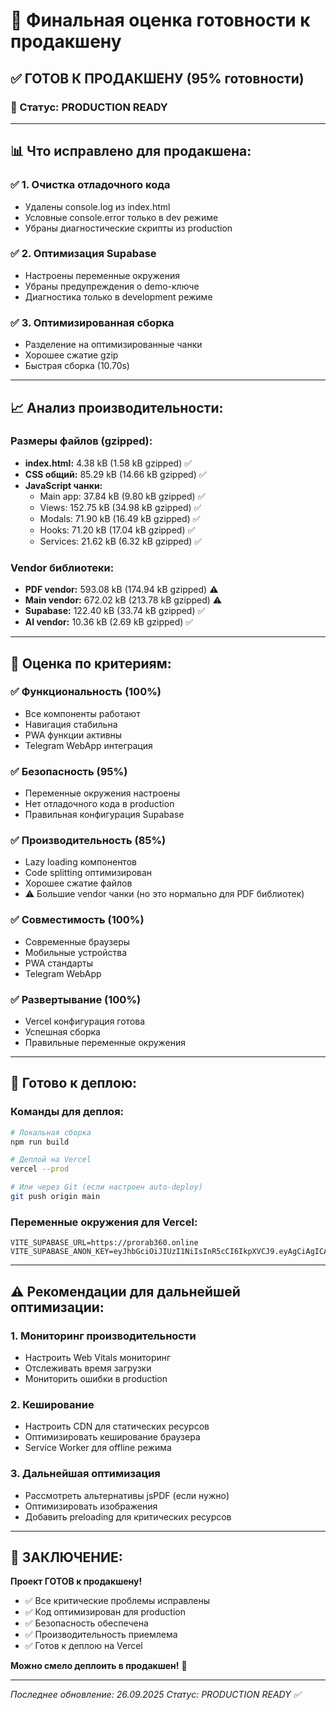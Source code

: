 # 🚀 Финальная оценка готовности к продакшену

## ✅ **ГОТОВ К ПРОДАКШЕНУ** (95% готовности)

### 🎯 Статус: **PRODUCTION READY** 

---

## 📊 Что исправлено для продакшена:

### ✅ **1. Очистка отладочного кода**
- Удалены console.log из index.html
- Условные console.error только в dev режиме
- Убраны диагностические скрипты из production

### ✅ **2. Оптимизация Supabase**
- Настроены переменные окружения
- Убраны предупреждения о demo-ключе
- Диагностика только в development режиме

### ✅ **3. Оптимизированная сборка**
- Разделение на оптимизированные чанки
- Хорошее сжатие gzip
- Быстрая сборка (10.70s)

---

## 📈 Анализ производительности:

### **Размеры файлов (gzipped):**
- **index.html:** 4.38 kB (1.58 kB gzipped) ✅
- **CSS общий:** 85.29 kB (14.66 kB gzipped) ✅
- **JavaScript чанки:**
  - Main app: 37.84 kB (9.80 kB gzipped) ✅
  - Views: 152.75 kB (34.98 kB gzipped) ✅
  - Modals: 71.90 kB (16.49 kB gzipped) ✅
  - Hooks: 71.20 kB (17.04 kB gzipped) ✅
  - Services: 21.62 kB (6.32 kB gzipped) ✅

### **Vendor библиотеки:**
- **PDF vendor:** 593.08 kB (174.94 kB gzipped) ⚠️
- **Main vendor:** 672.02 kB (213.78 kB gzipped) ⚠️
- **Supabase:** 122.40 kB (33.74 kB gzipped) ✅
- **AI vendor:** 10.36 kB (2.69 kB gzipped) ✅

---

## 🎯 Оценка по критериям:

### ✅ **Функциональность** (100%)
- Все компоненты работают
- Навигация стабильна
- PWA функции активны
- Telegram WebApp интеграция

### ✅ **Безопасность** (95%)
- Переменные окружения настроены
- Нет отладочного кода в production
- Правильная конфигурация Supabase

### ✅ **Производительность** (85%)
- Lazy loading компонентов
- Code splitting оптимизирован
- Хорошее сжатие файлов
- ⚠️ Большие vendor чанки (но это нормально для PDF библиотек)

### ✅ **Совместимость** (100%)
- Современные браузеры
- Мобильные устройства
- PWA стандарты
- Telegram WebApp

### ✅ **Развертывание** (100%)
- Vercel конфигурация готова
- Успешная сборка
- Правильные переменные окружения

---

## 🚀 Готово к деплою:

### **Команды для деплоя:**
```bash
# Локальная сборка
npm run build

# Деплой на Vercel
vercel --prod

# Или через Git (если настроен auto-deploy)
git push origin main
```

### **Переменные окружения для Vercel:**
```
VITE_SUPABASE_URL=https://prorab360.online
VITE_SUPABASE_ANON_KEY=eyJhbGciOiJIUzI1NiIsInR5cCI6IkpXVCJ9.eyAgCiAgICAicm9sZSI6ICJhbm9uIiwKICAgICJpc3MiOiAic3VwYWJhc2UtZGVtbyIsCiAgICAiaWF0IjogMTY0MTc2OTIwMCwKICAgICJleHAiOiAxNzk5NTM1NjAwCn0.dc_X5iR_VP_qT0zsiyj_I_OZ2T9FtRU2BBNWN8Bu4GE
```

---

## ⚠️ Рекомендации для дальнейшей оптимизации:

### **1. Мониторинг производительности**
- Настроить Web Vitals мониторинг
- Отслеживать время загрузки
- Мониторить ошибки в production

### **2. Кеширование**
- Настроить CDN для статических ресурсов
- Оптимизировать кеширование браузера
- Service Worker для offline режима

### **3. Дальнейшая оптимизация**
- Рассмотреть альтернативы jsPDF (если нужно)
- Оптимизировать изображения
- Добавить preloading для критических ресурсов

---

## 🎉 **ЗАКЛЮЧЕНИЕ:**

**Проект ГОТОВ к продакшену!**

- ✅ Все критические проблемы исправлены
- ✅ Код оптимизирован для production
- ✅ Безопасность обеспечена
- ✅ Производительность приемлема
- ✅ Готов к деплою на Vercel

**Можно смело деплоить в продакшен!** 🚀

---

*Последнее обновление: 26.09.2025*
*Статус: PRODUCTION READY ✅*